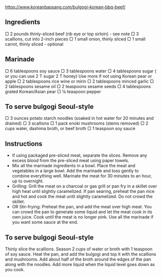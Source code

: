 https://www.koreanbapsang.com/bulgogi-korean-bbq-beef/

## Ingredients

▢ 2 pounds thinly-sliced beef (rib eye or top sirloin) - see note
▢ 3 scallions, cut into 2-inch pieces
▢ 1 small onion, thinly sliced
▢ 1 small carrot, thinly sliced - optional

## Marinade

▢ 6 tablespoons soy sauce
▢ 3 tablespoons water
▢ 4 tablespoons sugar ( or you can use 2 T sugar 2 T honey) Use more if not using Korean pear or apple
▢ 2 tablespoons rice wine or mirin
▢ 2 tablespoons minced garlic
▢ 2 tablespoons sesame oil
▢ 2 teaspoons sesame seeds
▢ 4 tablespoons grated Korean/Asian pear
▢ ⅛ teaspoon pepper

## To serve bulgogi Seoul-style

▢ 3 ounces potato starch noodles (soaked in hot water for 20 minutes and drained)
▢ 3 scallions
▢ 1 pack enoki mushrooms (stems removed)
▢ 2 cups water, dashima broth, or beef broth
▢ 1 teaspoon soy sauce

## Instructions

- If using packaged pre-sliced meat, separate the slices. Remove any excess blood from the pre-sliced meat using paper towels.
- Mix all the marinade ingredients in a bowl.
  Place the meat and vegetables in a large bowl. Add the marinade and toss gently to combine everything well. Marinate the meat for 30 minutes to an hour, up to overnight.
- Grilling: Grill the meat on a charcoal or gas grill or pan fry in a skillet over high heat until slightly caramelized. If pan searing, preheat the pan nice and hot and cook the meat until slightly caramelized. Do not crowd the skillet.
- OR Stir-frying: Preheat the pan, and add the meat over high meat. You can crowd the pan to generate some liquid and let the meat cook in its own juice. Cook until the meat is no longer pink. Use all the marinade if you want some sauce at the end.

## To serve bulgogi Seoul-style

Thinly slice the scallions. Season 2 cups of water or broth with 1 teaspoon of soy sauce.
Heat the pan, and add the bulgogi and top it with the scallions and mushrooms. Add about half of the broth around the edges of the pan along with the noodles. Add more liquid when the liquid level goes down as you cook.
